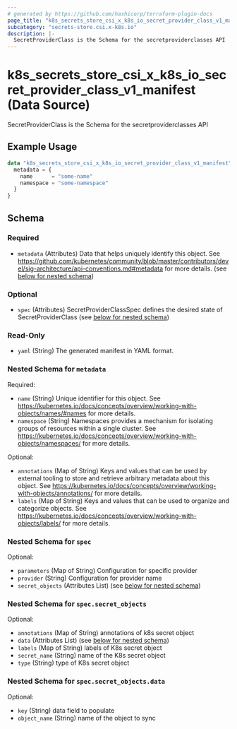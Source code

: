 ```yaml
---
# generated by https://github.com/hashicorp/terraform-plugin-docs
page_title: "k8s_secrets_store_csi_x_k8s_io_secret_provider_class_v1_manifest Data Source - terraform-provider-k8s"
subcategory: "secrets-store.csi.x-k8s.io"
description: |-
  SecretProviderClass is the Schema for the secretproviderclasses API
---
```


# k8s_secrets_store_csi_x_k8s_io_secret_provider_class_v1_manifest (Data Source)

SecretProviderClass is the Schema for the secretproviderclasses API

## Example Usage

```terraform
data "k8s_secrets_store_csi_x_k8s_io_secret_provider_class_v1_manifest" "example" {
  metadata = {
    name      = "some-name"
    namespace = "some-namespace"
  }
}
```

<!-- schema generated by tfplugindocs -->
## Schema

### Required

- `metadata` (Attributes) Data that helps uniquely identify this object. See https://github.com/kubernetes/community/blob/master/contributors/devel/sig-architecture/api-conventions.md#metadata for more details. (see [below for nested schema](#nestedatt--metadata))

### Optional

- `spec` (Attributes) SecretProviderClassSpec defines the desired state of SecretProviderClass (see [below for nested schema](#nestedatt--spec))

### Read-Only

- `yaml` (String) The generated manifest in YAML format.

<a id="nestedatt--metadata"></a>
### Nested Schema for `metadata`

Required:

- `name` (String) Unique identifier for this object. See https://kubernetes.io/docs/concepts/overview/working-with-objects/names/#names for more details.
- `namespace` (String) Namespaces provides a mechanism for isolating groups of resources within a single cluster. See https://kubernetes.io/docs/concepts/overview/working-with-objects/namespaces/ for more details.

Optional:

- `annotations` (Map of String) Keys and values that can be used by external tooling to store and retrieve arbitrary metadata about this object. See https://kubernetes.io/docs/concepts/overview/working-with-objects/annotations/ for more details.
- `labels` (Map of String) Keys and values that can be used to organize and categorize objects. See https://kubernetes.io/docs/concepts/overview/working-with-objects/labels/ for more details.


<a id="nestedatt--spec"></a>
### Nested Schema for `spec`

Optional:

- `parameters` (Map of String) Configuration for specific provider
- `provider` (String) Configuration for provider name
- `secret_objects` (Attributes List) (see [below for nested schema](#nestedatt--spec--secret_objects))

<a id="nestedatt--spec--secret_objects"></a>
### Nested Schema for `spec.secret_objects`

Optional:

- `annotations` (Map of String) annotations of k8s secret object
- `data` (Attributes List) (see [below for nested schema](#nestedatt--spec--secret_objects--data))
- `labels` (Map of String) labels of K8s secret object
- `secret_name` (String) name of the K8s secret object
- `type` (String) type of K8s secret object

<a id="nestedatt--spec--secret_objects--data"></a>
### Nested Schema for `spec.secret_objects.data`

Optional:

- `key` (String) data field to populate
- `object_name` (String) name of the object to sync
